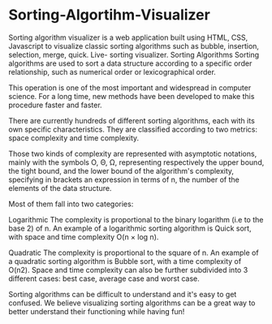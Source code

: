 # Sorting-Algortihm-Visualizer
Sorting algorithm visualizer  is a web application built using HTML, CSS, Javascript to visualize classic sorting algorithms such as bubble, insertion, selection, merge, quick. Live- sorting visualizer.
Sorting Algorithms
Sorting algorithms are used to sort a data structure according to a specific order relationship, such as numerical order or lexicographical order.

This operation is one of the most important and widespread in computer science. For a long time, new methods have been developed to make this procedure faster and faster.

There are currently hundreds of different sorting algorithms, each with its own specific characteristics. They are classified according to two metrics: space complexity and time complexity.

Those two kinds of complexity are represented with asymptotic notations, mainly with the symbols O, Θ, Ω, representing respectively the upper bound, the tight bound, and the lower bound of the algorithm's complexity, specifying in brackets an expression in terms of n, the number of the elements of the data structure.

Most of them fall into two categories:

Logarithmic
The complexity is proportional to the binary logarithm (i.e to the base 2) of n.
An example of a logarithmic sorting algorithm is Quick sort, with space and time complexity O(n × log n).

Quadratic
The complexity is proportional to the square of n.
An example of a quadratic sorting algorithm is Bubble sort, with a time complexity of O(n2).
Space and time complexity can also be further subdivided into 3 different cases: best case, average case and worst case.

Sorting algorithms can be difficult to understand and it's easy to get confused. We believe visualizing sorting algorithms can be a great way to better understand their functioning while having fun!
